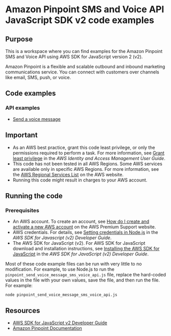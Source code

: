 #  Amazon Pinpoint SMS and Voice API JavaScript SDK v2 code examples
## Purpose
This is a workspace where you can find examples for the Amazon Pinpoint SMS and Voice API using AWS SDK for JavaScript version 2 (v2).

Amazon Pinpoint is a flexible and scalable outbound and inbound marketing communications service. You can connect with customers over channels like email, SMS, push, or voice.
## Code examples
### API examples
- [Send a voice message](./pinpoint_send_voice_message_sms_voice_api.js)

## Important
- As an AWS best practice, grant this code least privilege, or only the 
  permissions required to perform a task. For more information, see 
  [Grant least privilege](https://docs.aws.amazon.com/IAM/latest/UserGuide/best-practices.html#grant-least-privilege) 
  in the *AWS Identity and Access Management User Guide*.
- This code has not been tested in all AWS Regions. Some AWS services are 
  available only in specific AWS Regions. For more information, see the 
  [AWS Regional Services List](https://aws.amazon.com/about-aws/global-infrastructure/regional-product-services/)
  on the AWS website.
- Running this code might result in charges to your AWS account.

## Running the code

### Prerequisites
- An AWS account. To create an account, see [How do I create and activate a new AWS account](https://aws.amazon.com/premiumsupport/knowledge-center/create-and-activate-aws-account/) on the AWS Premium Support website.
- AWS credentials. For details, see  [Setting credentials in Node.js](https://docs.aws.amazon.com/sdk-for-javascript/v2/developer-guide/setting-credentials-node.html) in the 
  *AWS SDK for Javascript (v2) Developer Guide*.
- The AWS SDK for JavaScript (v2). For AWS SDK for JavaScript download and installation instructions, see 
  [Installing the AWS SDK for JavaScript](https://docs.aws.amazon.com/sdk-for-javascript/v2/developer-guide/installing-jssdk.html) in the 
  *AWS SDK for JavaScript (v2) Developer Guide*.

Most of these code example files can be run with very little to no modification. For example, to use Node.js 
to run the `pinpoint_send_voice_message_sms_voice_api.js` file, replace the hard-coded values in the file with your own values, save the file, and then run the file. For example:

```
node pinpoint_send_voice_message_sms_voice_api.js
```

## Resources
 
- [AWS SDK for JavaScript v2 Developer Guide](https://docs.aws.amazon.com/sdk-for-javascript/v2/developer-guide/)
- [Amazon Pinpoint Documentation](https://docs.aws.amazon.com/pinpoint/) 
